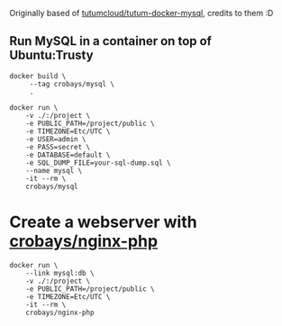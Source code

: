Originally based of [tutumcloud/tutum-docker-mysql](https://github.com/tutumcloud/tutum-docker-mysql), credits to them :D

## Run MySQL in a container on top of Ubuntu:Trusty

	docker build \
		 --tag crobays/mysql \
		 .

	docker run \
		-v ./:/project \
		-e PUBLIC_PATH=/project/public \
		-e TIMEZONE=Etc/UTC \
		-e USER=admin \
		-e PASS=secret \
		-e DATABASE=default \
		-e SQL_DUMP_FILE=your-sql-dump.sql \
		--name mysql \
		-it --rm \
		crobays/mysql

# Create a webserver with [crobays/nginx-php](https://github.com/crobays/docker-nginx-php)

	docker run \
		--link mysql:db \
		-v ./:/project \
		-e PUBLIC_PATH=/project/public \
		-e TIMEZONE=Etc/UTC \
		-it --rm \
		crobays/nginx-php